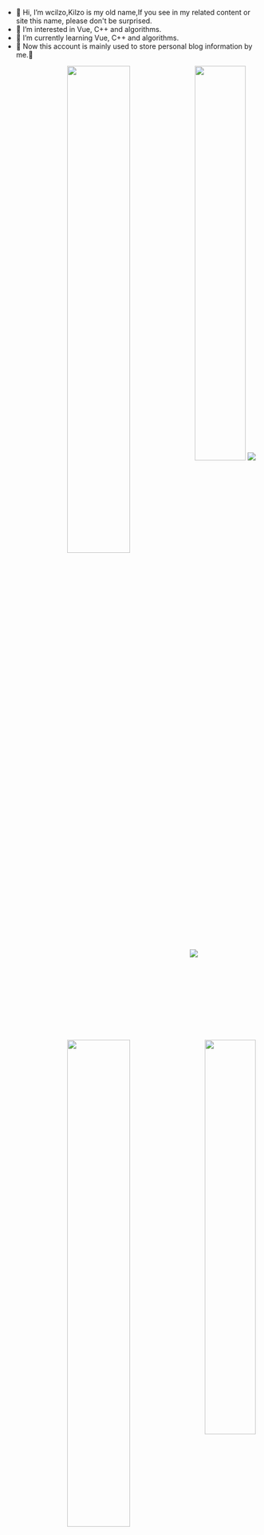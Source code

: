 - 👋 Hi, I’m wcilzo,Kilzo is my old name,If you see in my related content or site this name, please don't be surprised.
- 👀 I’m interested in Vue, C++ and algorithms.
- 🌱 I’m currently learning Vue, C++ and algorithms.
- 🎈 Now this account is mainly used to store personal blog information by me.🎈

<p align = 'right'>
  <img align = "left" src = "https://github-readme-stats.vercel.app/api?username=wcilzo&count_private=true&show_icons=true&theme=tokyonight&line_height=27" width = "50%">
  <img align = "left" src = "https://github-readme-streak-stats.herokuapp.com?user=wcilzo&theme=tokyonight" width = "50%">
  <img align = "jusify" src = "https://github-readme-stats.vercel.app/api/top-langs/?username=wcilzo&layout=compact&theme=tokyonight" width = "45%">
  <a href="https://github.com/wcilzo/Kilzo_vueBlog-pass">
  <img align="right" src="https://github-readme-stats.vercel.app/api/pin/?username=wcilzo&repo=Kilzo_vueBlog-pass&theme=tokyonight" width = "45%"/>
  </a>
  <img align = "justify" src = "https://github-profile-trophy.vercel.app/?username=wcilzo&column=10&no-bg=true" >
</p>
<p align = "center">
 <img src="https://activity-graph.herokuapp.com/graph?username=wcilzo&theme=react-dark">
</p>

